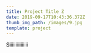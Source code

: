 ```yaml
---
title: Project Title Z
date: 2019-09-17T10:43:36.372Z
thumb_img_path: /images/9.jpg
template: project
---
```

Siiiiiiiiiiiiiii
